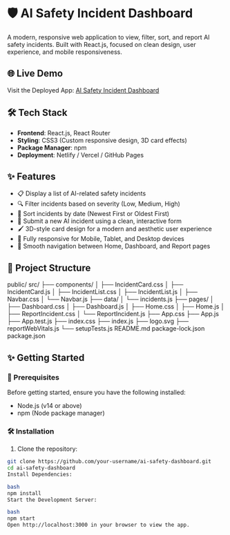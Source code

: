 # 🛡️ AI Safety Incident Dashboard

A modern, responsive web application to view, filter, sort, and report AI safety incidents. Built with React.js, focused on clean design, user experience, and mobile responsiveness.

## 🌐 Live Demo

Visit the Deployed App: [AI Safety Incident Dashboard](https://your-app-url-here.com)

## 🛠️ Tech Stack

* **Frontend**: React.js, React Router
* **Styling**: CSS3 (Custom responsive design, 3D card effects)
* **Package Manager**: npm
* **Deployment**: Netlify / Vercel / GitHub Pages

## ✨ Features

* 📋 Display a list of AI-related safety incidents
* 🔍 Filter incidents based on severity (Low, Medium, High)
* 🧹 Sort incidents by date (Newest First or Oldest First)
* 📝 Submit a new AI incident using a clean, interactive form
* 🖌️ 3D-style card design for a modern and aesthetic user experience
* 📱 Fully responsive for Mobile, Tablet, and Desktop devices
* 🚀 Smooth navigation between Home, Dashboard, and Report pages

## 📁 Project Structure
public/
src/
├── components/
│ ├── IncidentCard.css
│ ├── IncidentCard.js
│ ├── IncidentList.css
│ ├── IncidentList.js
│ ├── Navbar.css
│ └── Navbar.js
├── data/
│ └── incidents.js
├── pages/
│ ├── Dashboard.css
│ ├── Dashboard.js
│ ├── Home.css
│ ├── Home.js
│ ├── ReportIncident.css
│ └── ReportIncident.js
├── App.css
├── App.js
├── App.test.js
├── index.css
├── index.js
├── logo.svg
├── reportWebVitals.js
└── setupTests.js
README.md
package-lock.json
package.json


## ✨ Getting Started

### 🚨 Prerequisites

Before getting started, ensure you have the following installed:

* Node.js (v14 or above)
* npm (Node package manager)

### 🛠️ Installation

1. Clone the repository:

```bash
git clone https://github.com/your-username/ai-safety-dashboard.git
cd ai-safety-dashboard
Install Dependencies:

bash
npm install
Start the Development Server:

bash
npm start
Open http://localhost:3000 in your browser to view the app.
